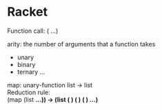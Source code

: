 # Racket  

Function call: 
  (<function> <argument> ...)
  
arity: the number of arguments that a function takes 
  - unary
  - binary
  - ternary
  ...
  
map: unary-function list -> list  
Reduction rule:  
  (map <f> (list <a> <b> <c> ...))
  -> (list (<f> <a>) (<f> <b>) (<f> <c>) ...)
  
  

